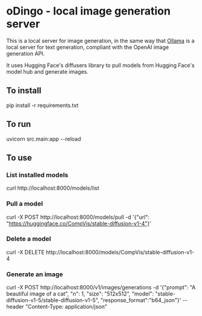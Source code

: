 # oDingo - local image generation server

This is a local server for image generation, in the same way that [Ollama](https://ollama.ai/) is a local server for text generation, compliant with the OpenAI image generation API.

It uses Hugging Face's diffusers library to pull models from Hugging Face's model hub and generate images.

## To install

pip install -r requirements.txt

## To run

uvicorn src.main:app --reload

## To use

### List installed models
curl http://localhost:8000/models/list

### Pull a model
curl -X POST http://localhost:8000/models/pull -d '{"url": "https://huggingface.co/CompVis/stable-diffusion-v1-4"}'

### Delete a model
curl -X DELETE http://localhost:8000/models/CompVis/stable-diffusion-v1-4

### Generate an image
curl -X POST http://localhost:8000/v1/images/generations -d '{"prompt": "A beautiful image of a cat", "n": 1, "size": "512x512", "model": "stable-diffusion-v1-5/stable-diffusion-v1-5", "response_format":"b64_json"}' --header "Content-Type: application/json"

